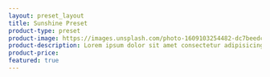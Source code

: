 ```yaml
---
layout: preset_layout
title: Sunshine Preset
product-type: preset
product-image: https://images.unsplash.com/photo-1609103254482-dc7beedc47bf?ixlib=rb-4.0.3&ixid=MnwxMjA3fDB8MHxwaG90by1wYWdlfHx8fGVufDB8fHx8&auto=format&fit=crop&w=1035&q=80
product-description: Lorem ipsum dolor sit amet consectetur adipisicing elit. Vero provident nemo tempora iste error sint, velit reiciendis excepturi ab accusantium maiores, unde natus ipsa dolore. Magni sit officiis obcaecati veniam.
product-price:
featured: true
---
```


<!--------------- Product title & info --------------->




<!--------------- Before/After image slider --------------->




<!--------------- Video section --------------->




<!--------------- Reviews --------------->




<!--------------- FAQs --------------->




<!--------------- Related products --------------->